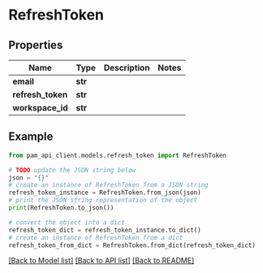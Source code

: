 # RefreshToken


## Properties

Name | Type | Description | Notes
------------ | ------------- | ------------- | -------------
**email** | **str** |  | 
**refresh_token** | **str** |  | 
**workspace_id** | **str** |  | 

## Example

```python
from pam_api_client.models.refresh_token import RefreshToken

# TODO update the JSON string below
json = "{}"
# create an instance of RefreshToken from a JSON string
refresh_token_instance = RefreshToken.from_json(json)
# print the JSON string representation of the object
print(RefreshToken.to_json())

# convert the object into a dict
refresh_token_dict = refresh_token_instance.to_dict()
# create an instance of RefreshToken from a dict
refresh_token_from_dict = RefreshToken.from_dict(refresh_token_dict)
```
[[Back to Model list]](../README.md#documentation-for-models) [[Back to API list]](../README.md#documentation-for-api-endpoints) [[Back to README]](../README.md)


